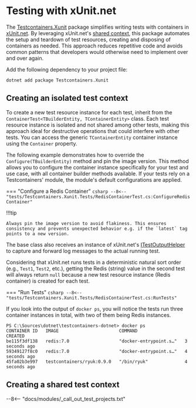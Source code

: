 # Testing with xUnit.net

The [Testcontainers.Xunit](https://www.nuget.org/packages/Testcontainers.Xunit) package simplifies writing tests with containers in [xUnit.net](https://xunit.net). By leveraging xUnit.net's [shared context](https://xunit.net/docs/shared-context), this package automates the setup and teardown of test resources, creating and disposing of containers as needed. This approach reduces repetitive code and avoids common patterns that developers would otherwise need to implement over and over again.

Add the following dependency to your project file:

```shell title="NuGet"
dotnet add package Testcontainers.Xunit
```

## Creating an isolated test context

To create a new test resource instance for each test, inherit from the `ContainerTest<TBuilderEntity, TContainerEntity>` class. Each test resource instance is isolated and not shared among other tests, making this approach ideal for destructive operations that could interfere with other tests. You can access the generic `TContainerEntity` container instance using the `Container` property.

The following example demonstrates how to override the `Configure(TBuilderEntity)` method and pin the image version. This method allows you to configure the container instance specifically for your test and use case, with all container builder methods available. If your tests rely on a Testcontainers' module, the module's default configurations are applied.

=== "Configure a Redis Container"
    ```csharp
    --8<-- "tests/Testcontainers.Xunit.Tests/RedisContainerTest.cs:ConfigureRedisContainer"
    ```

!!!tip

    Always pin the image version to avoid flakiness. This ensures consistency and prevents unexpected behavior e.g. if the `latest` tag points to a new version.

The base class also receives an instance of xUnit.net's [ITestOutputHelper](https://xunit.net/docs/capturing-output) to capture and forward log messages to the actual running test.

Considering that xUnit.net runs tests in a deterministic natural sort order (e.g., `Test1`, `Test2`, etc.), getting the Redis (string) value in the second test will always return `null` because a new test resource instance (Redis container) is created for each test.

=== "Run Tests"
    ```csharp
    --8<-- "tests/Testcontainers.Xunit.Tests/RedisContainerTest.cs:RunTests"
    ```

If you look into the output of `docker ps`, you will notice the tests run three container instances in total, with two of them being Redis instances.

```title="List running containers"
PS C:\Sources\dotnet\testcontainers-dotnet> docker ps
CONTAINER ID   IMAGE                       COMMAND                  CREATED
be115f3df138   redis:7.0                   "docker-entrypoint.s…"   3 seconds ago
59349127f8c0   redis:7.0                   "docker-entrypoint.s…"   4 seconds ago
45fa02b3e997   testcontainers/ryuk:0.9.0   "/bin/ryuk"              4 seconds ago
```

## Creating a shared test context

--8<-- "docs/modules/_call_out_test_projects.txt"